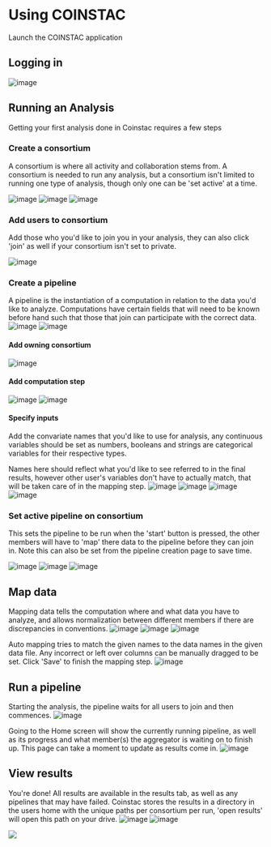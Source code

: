 # Using COINSTAC
Launch the COINSTAC application
## Logging in
![image](https://user-images.githubusercontent.com/7193853/207142269-9455fd80-1d6b-433c-8887-283e002f1bcc.png)

## Running an Analysis
Getting your first analysis done in Coinstac requires a few steps

### Create a consortium
A consortium is where all activity and collaboration stems from. A consortium is needed to run any analysis, but a consortium isn't limited to running one type of analysis, though only one can be 'set active' at a time.

![image](https://user-images.githubusercontent.com/7193853/207142777-76a12ad4-9899-4b44-84cc-c76fb5c841cf.png)
![image](https://user-images.githubusercontent.com/7193853/207142795-9b1b99b5-cbf4-49a0-b92f-e3485e2257ff.png)
![image](https://user-images.githubusercontent.com/7193853/207142866-de3aebfb-bf1b-4204-8479-83764a362b08.png)

### Add users to consortium
Add those who you'd like to join you in your analysis, they can also click 'join' as well if your consortium isn't set to private.

![image](https://user-images.githubusercontent.com/7193853/207143259-88393377-cad1-4ce9-beec-57e2a4a89630.png)

### Create a pipeline
A pipeline is the instantiation of a computation in relation to the data you'd like to analyze. Computations have certain fields that will need to be known before hand such that those that join can participate with the correct data.
![image](https://user-images.githubusercontent.com/7193853/207143322-1073a1b2-f96b-45b8-a378-329d27ac6962.png)
![image](https://user-images.githubusercontent.com/7193853/207143404-4bf8f41d-5282-4969-9b57-e34a2c85fde2.png)

#### Add owning consortium
![image](https://user-images.githubusercontent.com/7193853/207143665-f17e4525-5d36-4081-b0c5-b8bfea6720a4.png)
#### Add computation step
![image](https://user-images.githubusercontent.com/7193853/207143489-c259ea81-7d5c-46b9-af19-88ae99bd10a0.png)
![image](https://user-images.githubusercontent.com/7193853/207143595-93f15a08-8306-4606-a530-a2c8bdeb1dcc.png)

#### Specify inputs
Add the convariate names that you'd like to use for analysis, any continuous variables should be set as numbers, booleans and strings are categorical variables for their respective types.

Names here should reflect what you'd like to see referred to in the final results, however other user's variables don't have to actually match, that will be taken care of in the mapping step.
![image](https://user-images.githubusercontent.com/7193853/207143714-234b1472-b8d2-41da-9873-6c386ad59181.png)
![image](https://user-images.githubusercontent.com/7193853/207143741-2e62dcc8-20df-4189-b338-04c82eef9b04.png)
![image](https://user-images.githubusercontent.com/7193853/207143769-3d2e8fcf-0034-4e3b-94c9-86878d3dc6b6.png)
![image](https://user-images.githubusercontent.com/7193853/207143808-6fa30b07-96ea-440e-bc06-4ca402fbfcc4.png)

### Set active pipeline on consortium
This sets the pipeline to be run when the 'start' button is pressed, the other members will have to 'map' there data to the pipeline before they can join in. Note this can also be set from the pipeline creation page to save time.

![image](https://user-images.githubusercontent.com/7193853/207143900-3425a31f-c24f-43f5-b7cb-0ac70fac351f.png)
![image](https://user-images.githubusercontent.com/7193853/207143915-feb43e00-5bcd-4ac7-b0de-0cb808764b0c.png)
![image](https://user-images.githubusercontent.com/7193853/207143951-48e4ee6f-d418-484c-8bf4-4089328c73dc.png)

## Map data
Mapping data tells the computation where and what data you have to analyze, and allows normalization between different members if there are discrepancies in conventions.
![image](https://user-images.githubusercontent.com/7193853/207144004-3d03f72b-aba0-42b3-bee0-47f84b218ea7.png)
![image](https://user-images.githubusercontent.com/7193853/207144021-8ea4ecfc-1cbc-40ad-b0e6-04e29a30d9dd.png)
![image](https://user-images.githubusercontent.com/7193853/207144041-085cdabf-bb76-4bf4-bb34-55230142345b.png)

Auto mapping tries to match the given names to the data names in the given data file. Any incorrect or left over columns can be manually dragged to be set. Click 'Save' to finish the mapping step.
![image](https://user-images.githubusercontent.com/7193853/207144057-b4883954-1dd3-46dc-ba57-e1994822d378.png)

## Run a pipeline
Starting the analysis, the pipeline waits for all users to join and then commences.
![image](https://user-images.githubusercontent.com/7193853/207144083-389ac0bc-d86f-4de6-824f-67d0b6406b52.png)

Going to the Home screen will show the currently running pipeline, as well as its progress and what member(s) the aggregator is waiting on to finish up. This page can take a moment to update as results come in.
![image](https://user-images.githubusercontent.com/7193853/207144098-d7714286-8193-4951-b8ce-1a8637e8e2f7.png)

## View results
You're done! All results are available in the results tab, as well as any pipelines that may have failed. Coinstac stores the results in a directory in the users home with the unique paths per consortium per run, 'open results' will open this path on your drive.
![image](https://user-images.githubusercontent.com/7193853/207144123-cfd15839-5ee8-4a70-b6af-bacf19e52a77.png)
![image](https://user-images.githubusercontent.com/7193853/207144144-d1185047-0fba-4101-975f-ea7721cc731c.png)

![](https://youtu.be/Qw6QEwS-uXA?list=PLwamoYspgQX4xpdUBwo-uy2k8IPq1ta7O)
